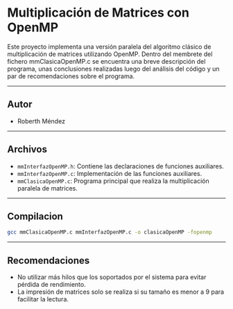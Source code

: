 # Multiplicación de Matrices con OpenMP

Este proyecto implementa una versión paralela del algoritmo clásico de multiplicación de matrices utilizando OpenMP. Dentro del membrete del fichero mmClasicaOpenMP.c se encuentra una breve descripción del programa, unas conclusiones realizadas luego del análisis del código y un par de recomendaciones sobre el programa.

---

## Autor
- Roberth Méndez

---

## Archivos

- `mmInterfazOpenMP.h`: Contiene las declaraciones de funciones auxiliares.
- `mmInterfazOpenMP.c`: Implementación de las funciones auxiliares.
- `mmClasicaOpenMP.c`: Programa principal que realiza la multiplicación paralela de matrices.

---

## Compilacion
```bash
gcc mmClasicaOpenMP.c mmInterfazOpenMP.c -o clasicaOpenMP -fopenmp
```
---

## Recomendaciones
- No utilizar más hilos que los soportados por el sistema para evitar pérdida de rendimiento.
- La impresión de matrices solo se realiza si su tamaño es menor a 9 para facilitar la lectura.


